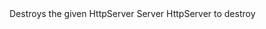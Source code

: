 <function name="Destroy" parent="httpserver" type="libraryfunc">
	<description>
		Destroys the given <page>HttpServer</page>
		<added version="0.7"></added>
	</description>
	<realm>Server</realm>
	<args>
		<arg name="server" type="HttpServer">HttpServer to destroy</arg>
	</args>
</function>